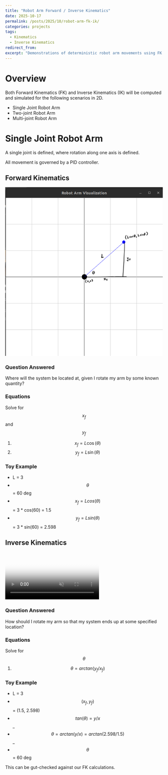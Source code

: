 ```yaml
---
title: "Robot Arm Forward / Inverse Kinematics"
date: 2025-10-17
permalink: /posts/2025/10/robot-arm-fk-ik/
categories: projects
tags:
  - Kinematics
  - Inverse Kinematics
redirect_from:
excerpt: "Demonstrations of deterministic robot arm movements using FK / IK"
---
```


# Overview

Both Forward Kinematics (FK) and Inverse Kinematics (IK) will be computed and simulated for the following scenarios in 2D.
- Single Joint Robot Arm 
- Two-joint Robot Arm 
- Multi-joint Robot Arm

# Single Joint Robot Arm

A single joint is defined, where rotation along one axis is defined. 

All movement is governed by a PID controller. 

## Forward Kinematics

![Robot Arm Forward Kinematics](/post_data/robot-arm-fk-ik/single-arm-fk.png)

### Question Answered
Where will the system be located at, given I rotate my arm by some known quantity?

### Equations
Solve for $$x_f$$ and $$y_f$$
1. $$x_f = L \cos(\theta)$$  
2. $$y_f = L \sin(\theta)$$  

### Toy Example
- L = 3
- $$\theta$$ = 60 deg
- $$x_f = Lcos(\theta)$$ = 3 * cos(60) = 1.5
- $$y_f = Lsin(\theta)$$ = 3 * sin(60) = 2.598

## Inverse Kinematics

<video controls muted playsinline loop preload="metadata" poster="/post_data/robot-arm-fk-ik/single-arm-ik.png" src="/post_data/robot-arm-fk-ik/single-arm-ik.mp4" data-src="/post_data/robot-arm-fk-ik/single-arm-ik.mp4"></video>

<script>
  const v = document.querySelector('video[data-src]');
  const io = new IntersectionObserver((entries) => {
    entries.forEach(entry => {
      if (entry.isIntersecting) {
        if (!v.src) v.src = v.dataset.src;            // start loading
        v.play().catch(()=>{});                       // play if allowed
      } else {
        v.pause();
      }
    });
  }, {threshold: 0.5});
  io.observe(v);
</script>

### Question Answered
How should I rotate my arm so that my system ends up at some specified location?

### Equations
Solve for $$\theta$$
1. $$\theta = arctan(y_f/x_f)$$

### Toy Example
- L = 3
- $$(x_f, y_f)$$ = (1.5, 2.598)
- $$tan(\theta) = y/x$$ _
- $$\theta = arctan(y/x) = arctan(2.598/1.5)$$ _
- $$\theta$$ = 60 deg

This can be gut-checked against our FK calculations.
